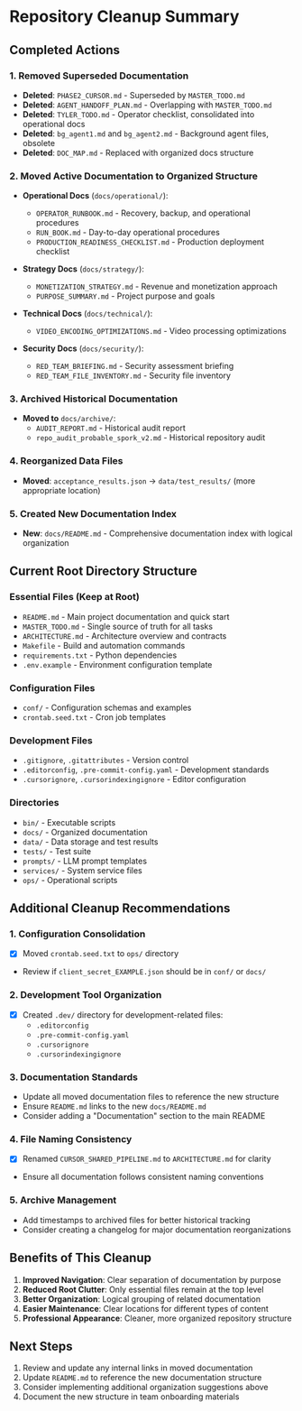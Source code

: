 # Repository Cleanup Summary

## Completed Actions

### 1. Removed Superseded Documentation
- **Deleted**: `PHASE2_CURSOR.md` - Superseded by `MASTER_TODO.md`
- **Deleted**: `AGENT_HANDOFF_PLAN.md` - Overlapping with `MASTER_TODO.md`
- **Deleted**: `TYLER_TODO.md` - Operator checklist, consolidated into operational docs
- **Deleted**: `bg_agent1.md` and `bg_agent2.md` - Background agent files, obsolete
- **Deleted**: `DOC_MAP.md` - Replaced with organized docs structure

### 2. Moved Active Documentation to Organized Structure
- **Operational Docs** (`docs/operational/`):
  - `OPERATOR_RUNBOOK.md` - Recovery, backup, and operational procedures
  - `RUN_BOOK.md` - Day-to-day operational procedures
  - `PRODUCTION_READINESS_CHECKLIST.md` - Production deployment checklist

- **Strategy Docs** (`docs/strategy/`):
  - `MONETIZATION_STRATEGY.md` - Revenue and monetization approach
  - `PURPOSE_SUMMARY.md` - Project purpose and goals

- **Technical Docs** (`docs/technical/`):
  - `VIDEO_ENCODING_OPTIMIZATIONS.md` - Video processing optimizations

- **Security Docs** (`docs/security/`):
  - `RED_TEAM_BRIEFING.md` - Security assessment briefing
  - `RED_TEAM_FILE_INVENTORY.md` - Security file inventory

### 3. Archived Historical Documentation
- **Moved to** `docs/archive/`:
  - `AUDIT_REPORT.md` - Historical audit report
  - `repo_audit_probable_spork_v2.md` - Historical repository audit

### 4. Reorganized Data Files
- **Moved**: `acceptance_results.json` → `data/test_results/` (more appropriate location)

### 5. Created New Documentation Index
- **New**: `docs/README.md` - Comprehensive documentation index with logical organization

## Current Root Directory Structure

### Essential Files (Keep at Root)
- `README.md` - Main project documentation and quick start
- `MASTER_TODO.md` - Single source of truth for all tasks
- `ARCHITECTURE.md` - Architecture overview and contracts
- `Makefile` - Build and automation commands
- `requirements.txt` - Python dependencies
- `.env.example` - Environment configuration template

### Configuration Files
- `conf/` - Configuration schemas and examples
- `crontab.seed.txt` - Cron job templates

### Development Files
- `.gitignore`, `.gitattributes` - Version control
- `.editorconfig`, `.pre-commit-config.yaml` - Development standards
- `.cursorignore`, `.cursorindexingignore` - Editor configuration

### Directories
- `bin/` - Executable scripts
- `docs/` - Organized documentation
- `data/` - Data storage and test results
- `tests/` - Test suite
- `prompts/` - LLM prompt templates
- `services/` - System service files
- `ops/` - Operational scripts

## Additional Cleanup Recommendations

### 1. Configuration Consolidation
- [x] Moved `crontab.seed.txt` to `ops/` directory
- Review if `client_secret_EXAMPLE.json` should be in `conf/` or `docs/`

### 2. Development Tool Organization
- [x] Created `.dev/` directory for development-related files:
  - `.editorconfig`
  - `.pre-commit-config.yaml`
  - `.cursorignore`
  - `.cursorindexingignore`

### 3. Documentation Standards
- Update all moved documentation files to reference the new structure
- Ensure `README.md` links to the new `docs/README.md`
- Consider adding a "Documentation" section to the main README

### 4. File Naming Consistency
- [x] Renamed `CURSOR_SHARED_PIPELINE.md` to `ARCHITECTURE.md` for clarity
- Ensure all documentation follows consistent naming conventions

### 5. Archive Management
- Add timestamps to archived files for better historical tracking
- Consider creating a changelog for major documentation reorganizations

## Benefits of This Cleanup

1. **Improved Navigation**: Clear separation of documentation by purpose
2. **Reduced Root Clutter**: Only essential files remain at the top level
3. **Better Organization**: Logical grouping of related documentation
4. **Easier Maintenance**: Clear locations for different types of content
5. **Professional Appearance**: Cleaner, more organized repository structure

## Next Steps

1. Review and update any internal links in moved documentation
2. Update `README.md` to reference the new documentation structure
3. Consider implementing additional organization suggestions above
4. Document the new structure in team onboarding materials
